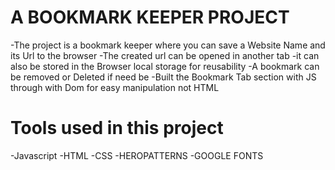 # A BOOKMARK KEEPER PROJECT
-The project is a bookmark keeper where you can save a Website Name and its Url to the browser
-The created url can be opened in another tab
-it can also be stored in the Browser local storage for reusability
-A bookmark can be removed or Deleted if need be 
-Built the Bookmark Tab section with JS through with Dom for  easy manipulation  not HTML






# Tools used in this project 
-Javascript 
-HTML
-CSS
-HEROPATTERNS
-GOOGLE FONTS
